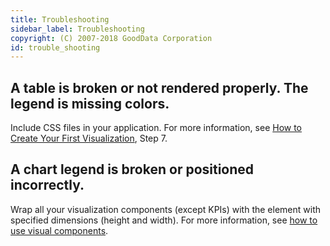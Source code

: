 ```yaml
---
title: Troubleshooting
sidebar_label: Troubleshooting
copyright: (C) 2007-2018 GoodData Corporation
id: trouble_shooting
---
```


## A table is broken or not rendered properly. The legend is missing colors.

Include CSS files in your application. For more information, see [How to Create Your First Visualization](ht_create_your_first_visualization.md), Step 7.

## A chart legend is broken or positioned incorrectly. 

Wrap all your visualization components \(except KPIs\) with the element with specified dimensions \(height and width\). For more information, see [how to use visual components](start_with_visual_components.md).